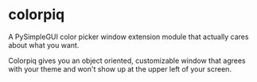 # colorpiq
A PySimpleGUI color picker window extension module that actually cares about what you want.

Colorpiq gives you an object oriented, customizable window that agrees with your theme and won't show up at the upper left of your screen.
